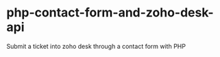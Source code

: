 # php-contact-form-and-zoho-desk-api
 Submit a ticket into zoho desk through a contact form with PHP
